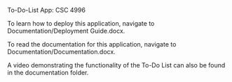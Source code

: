 To-Do-List App: CSC 4996

To learn how to deploy this application, navigate to Documentation/Deployment Guide.docx.

To read the documentation for this application, navigate to Documentation/Documentation.docx.

A video demonstrating the functionality of the To-Do List can also be found in the documentation folder.